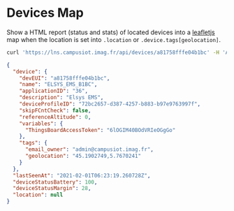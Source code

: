 # Devices Map

Show a HTML report (status and stats) of located devices into a [leafletjs](https://leafletjs.com/) map
when the location is set into `.location` or `.device.tags[geolocation]`.

```bash
curl 'https://lns.campusiot.imag.fr/api/devices/a81758fffe04b1bc' -H 'Accept: application/json' -H 'Grpc-Metadata-Authorization: Bearer ZZZ.YYY.XX'
```

```json
{
  "device": {
    "devEUI": "a81758fffe04b1bc",
    "name": "ELSYS_EMS_B1BC",
    "applicationID": "36",
    "description": "Elsys EMS",
    "deviceProfileID": "72bc2657-d387-4257-b883-b97e9763997f",
    "skipFCntCheck": false,
    "referenceAltitude": 0,
    "variables": {
      "ThingsBoardAccessToken": "6lOGIM40BOdVRIeOGgGo"
    },
    "tags": {
      "email_owner": "admin@campusiot.imag.fr",
      "geolocation": "45.1902749,5.7670241"
    }
  },
  "lastSeenAt": "2021-02-01T06:23:19.260728Z",
  "deviceStatusBattery": 100,
  "deviceStatusMargin": 28,
  "location": null
}
```
